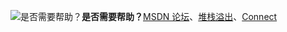 <Token>![是否需要帮助？](media/needhelp_person_icon.png)**是否需要帮助？**[MSDN 论坛](https://social.msdn.microsoft.com/Forums/sqlserver/en-US/home?forum=SQLServer2016)、[堆栈溢出](http://stackoverflow.com/questions/tagged/sql-server-2016)、[Connect](https://connect.microsoft.com/SQLServer/Feedback)</Token>
